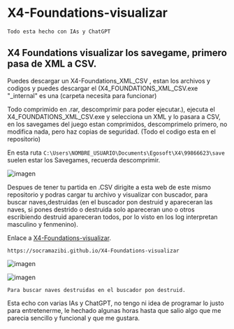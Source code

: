 # X4-Foundations-visualizar

```Todo esta hecho con IAs y ChatGPT```

## X4 Foundations visualizar los savegame, primero pasa de XML a CSV.

Puedes descargar un X4-Foundations_XML_CSV , estan los archivos y codigos y puedes descargar el (X4_FOUNDATIONS_XML_CSV.exe "_internal" es una (carpeta necesita para funcionar)

Todo comprimido en .rar, descomprimir para poder ejecutar.), ejecuta el X4_FOUNDATIONS_XML_CSV.exe y selecciona un XML y lo pasara a CSV, en los savegames del juego estan comprimidos, descomprimelo primero, no modifica nada,
pero haz copias de seguridad. (Todo el codigo esta en el repositorio)

En esta ruta ```C:\Users\NOMBRE_USUARIO\Documents\Egosoft\X4\99866623\save``` suelen estar los Savegames, recuerda descomprimir.

![imagen](https://github.com/user-attachments/assets/782aa275-5ed8-44e1-bded-9029851bb77c)



Despues de tener tu partida en .CSV dirigite a esta web de este mismo repositorio y podras cargar tu archivo y visualizar con buscador, para buscar naves,destruidas (en el buscador pon destruid y apareceran las naves, si pones destrido o destruida solo apareceran uno o otros escribiendo destruid apareceran todos, por lo visto en los log interpretan masculino y fenmenino).

<p>Enlace a <a href="https://socramazibi.github.io/X4-Foundations-visualizar" target="_blank">X4-Foundations-visualizar</a>.</p>

```https://socramazibi.github.io/X4-Foundations-visualizar```

![imagen](https://github.com/user-attachments/assets/59d111fc-5c1f-4bca-b142-f68850a6aec4)

![imagen](https://github.com/user-attachments/assets/a2ff9baa-6bf9-4565-991e-77240074b613)

```Para buscar naves destruidas en el buscador pon destruid.```


Esta echo con varias IAs y ChatGPT, no tengo ni idea de programar lo justo para entretenerme, le hechado algunas horas hasta que salio algo que me parecia sencillo y funcional y que me gustara.

